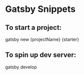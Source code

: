 # Gatsby Snippets
## To start a project:
gatsby new {projectName} {starter}

## To spin up dev server:
gatsby develop